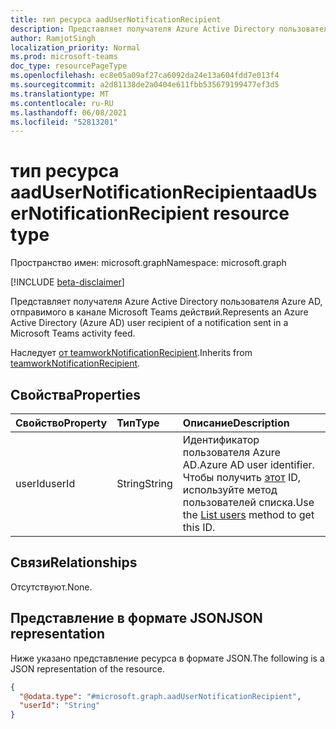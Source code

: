 ```yaml
---
title: тип ресурса aadUserNotificationRecipient
description: Представляет получателя Azure Active Directory пользователя Azure AD, отправимого в канале Microsoft Teams действий.
author: RamjotSingh
localization_priority: Normal
ms.prod: microsoft-teams
doc_type: resourcePageType
ms.openlocfilehash: ec8e05a09af27ca6092da24e13a604fdd7e013f4
ms.sourcegitcommit: a2d81138de2a0404e611fbb535679199477ef3d5
ms.translationtype: MT
ms.contentlocale: ru-RU
ms.lasthandoff: 06/08/2021
ms.locfileid: "52813201"
---
```

# <a name="aadusernotificationrecipient-resource-type"></a><span data-ttu-id="17557-103">тип ресурса aadUserNotificationRecipient</span><span class="sxs-lookup"><span data-stu-id="17557-103">aadUserNotificationRecipient resource type</span></span>

<span data-ttu-id="17557-104">Пространство имен: microsoft.graph</span><span class="sxs-lookup"><span data-stu-id="17557-104">Namespace: microsoft.graph</span></span>

[!INCLUDE [beta-disclaimer](../../includes/beta-disclaimer.md)]

<span data-ttu-id="17557-105">Представляет получателя Azure Active Directory пользователя Azure AD, отправимого в канале Microsoft Teams действий.</span><span class="sxs-lookup"><span data-stu-id="17557-105">Represents an Azure Active Directory (Azure AD) user recipient of a notification sent in a Microsoft Teams activity feed.</span></span>

<span data-ttu-id="17557-106">Наследует [от teamworkNotificationRecipient](teamworknotificationrecipient.md).</span><span class="sxs-lookup"><span data-stu-id="17557-106">Inherits from [teamworkNotificationRecipient](teamworknotificationrecipient.md).</span></span>

## <a name="properties"></a><span data-ttu-id="17557-107">Свойства</span><span class="sxs-lookup"><span data-stu-id="17557-107">Properties</span></span>
|<span data-ttu-id="17557-108">Свойство</span><span class="sxs-lookup"><span data-stu-id="17557-108">Property</span></span>|<span data-ttu-id="17557-109">Тип</span><span class="sxs-lookup"><span data-stu-id="17557-109">Type</span></span>|<span data-ttu-id="17557-110">Описание</span><span class="sxs-lookup"><span data-stu-id="17557-110">Description</span></span>|
|:---|:---|:---|
|<span data-ttu-id="17557-111">userId</span><span class="sxs-lookup"><span data-stu-id="17557-111">userId</span></span>|<span data-ttu-id="17557-112">String</span><span class="sxs-lookup"><span data-stu-id="17557-112">String</span></span>|<span data-ttu-id="17557-113">Идентификатор пользователя Azure AD.</span><span class="sxs-lookup"><span data-stu-id="17557-113">Azure AD user identifier.</span></span> <span data-ttu-id="17557-114">Чтобы получить [этот](../api/user-list.md) ID, используйте метод пользователей списка.</span><span class="sxs-lookup"><span data-stu-id="17557-114">Use the [List users](../api/user-list.md) method to get this ID.</span></span>|

## <a name="relationships"></a><span data-ttu-id="17557-115">Связи</span><span class="sxs-lookup"><span data-stu-id="17557-115">Relationships</span></span>
<span data-ttu-id="17557-116">Отсутствуют.</span><span class="sxs-lookup"><span data-stu-id="17557-116">None.</span></span>

## <a name="json-representation"></a><span data-ttu-id="17557-117">Представление в формате JSON</span><span class="sxs-lookup"><span data-stu-id="17557-117">JSON representation</span></span>
<span data-ttu-id="17557-118">Ниже указано представление ресурса в формате JSON.</span><span class="sxs-lookup"><span data-stu-id="17557-118">The following is a JSON representation of the resource.</span></span>
<!-- {
  "blockType": "resource",
  "@odata.type": "microsoft.graph.aadUserNotificationRecipient"
}
-->
``` json
{
  "@odata.type": "#microsoft.graph.aadUserNotificationRecipient",
  "userId": "String"
}
```


